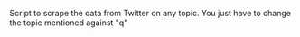 Script to scrape the data from Twitter on any topic.
You just have to change the topic mentioned against "q"
